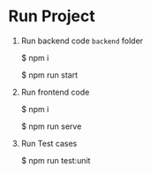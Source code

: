 # Run Project

1. Run backend code `backend` folder

   \$ npm i

   \$ npm run start

2. Run frontend code

   \$ npm i

   \$ npm run serve

3. Run Test cases

   \$ npm run test:unit
